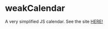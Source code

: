 # weakCalendar

A very simplified JS calendar.  See the site [HERE!](https://chriscavs.github.io/weakCalendar/)
